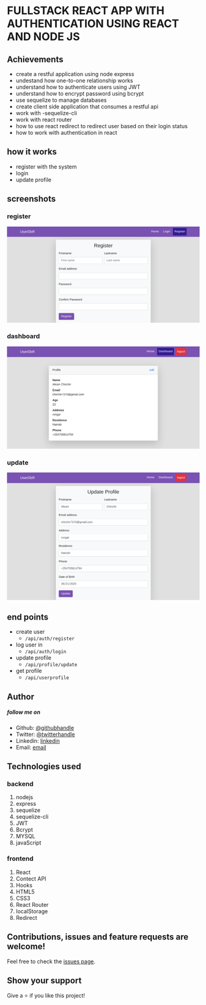 # FULLSTACK REACT APP WITH AUTHENTICATION USING REACT AND NODE JS

## Achievements

- create a restful application using node express
- undestand how one-to-one relationship works
- understand how to authenticate users using JWT
- understand how to encrypt password using bcrypt
- use sequelize to manage databases
- create client side application that consumes a restful api
- work with -sequelize-cli
- work with react router
- how to use react redirect to redirect user based on their login status
- how to work with authentication in react

## how it works

- register with the system
- login
- update profile

## screenshots

### register

![screenshot](screenshots/register.png)

### dashboard

![screenshot](screenshots/dashboard.png)

### update

![screenshot](screenshots/update.png)

## end points

- create user
  - `/api/auth/register`
- log user in
  - `/api/auth/login`
- update profile
  - `/api/profile/update`
- get profile
  - `/api/userprofile`

## Author

##### follow me on

- Github: [@githubhandle](https://github.com/chirchir12)
- Twitter: [@twitterhandle](https://twitter.com/shadochir)
- Linkedin: [linkedin](https://www.linkedin.com/in/emmanuel-chirchir/)
- Email: [email](chirchir7370@gmail.com)

## Technologies used

### backend

1. nodejs
2. express
3. sequelize
4. sequelize-cli
5. JWT
6. Bcrypt
7. MYSQL
8. javaScript

### frontend

1. React
2. Contect API
3. Hooks
4. HTML5
5. CSS3
6. React Router
7. localStorage
8. Redirect

## Contributions, issues and feature requests are welcome!

Feel free to check the [issues page](issues/).

## Show your support

Give a ⭐️ if you like this project!
